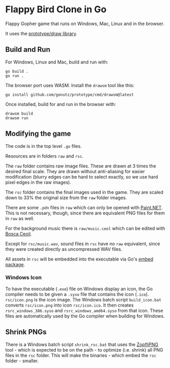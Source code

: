 # Flappy Bird Clone in Go

Flappy Gopher game that runs on Windows, Mac, Linux and in the browser.

It uses the [prototype/draw library](https://github.com/gonutz/prototype).


## Build and Run

For Windows, Linux and Mac, build and run with:

    go build .
    go run .

The browser port uses WASM. Install the `drawsm` tool like this:

    go install github.com/gonutz/prototype/cmd/drawsm@latest

Once installed, build for and run in the browser with:

    drawsm build
    drawsm run


## Modifying the game

The code is in the top level `.go` files.

Resources are in folders `raw` and `rsc`.

The `raw` folder contains raw image files. These are drawn at 3 times the
desired final scale. They are drawn without anti-aliasing for easier
modification (blurry edges can be hard to select exactly, so we use hard pixel
edges in the raw images).

The `rsc` folder contains the final images used in the game. They are scaled
down to 33% the original size from the `raw` folder images.

There are some `.pdn` files in `raw` which can only be opened with
[Paint.NET](https://www.getpaint.net/). This is not necessary, though, since
there are equivalent PNG files for them in `raw` as well.

For the background music there is `raw/music.ceol` which can be edited with
[Bosca Ceoil](https://yurisizov.itch.io/boscaceoil-blue).

Except for `rsc/music.wav`, sound files in `rsc` have no `raw` equivalent, since
they were created directly as uncompressed WAV files.

All assets in `rsc` will be embedded into the executable via Go's [embed
package](https://pkg.go.dev/embed).

### Windows Icon

To have the executable (`.exe`) file on Windows display an icon, the Go compiler
needs to be given a `.syso` file that contains the icon (`.ico`). `rsc/icon.png`
is the icon image. The Windows batch script `build_icon.bat` converts
`rsc/icon.png` into icon `rsc/icon.ico`. It then creates `rsrc_windows_386.syso`
and `rsrc_windows_amd64.syso` from that icon.
These files are automatically used by the Go compiler when building for Windows.

## Shrink PNGs

There is a Windows batch script `shrink_rsc.bat` that uses the
[ZopfliPNG](https://github.com/google/zopfli) tool - which is expected to be on
the path - to optimize (i.e. shrink) all PNG files in the `rsc` folder.
This will make the binaries - which embed the `rsc` folder - smaller.
